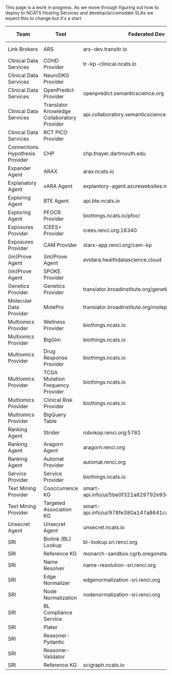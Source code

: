 This page is a work in progress.  As we move through figuring out how to deploy to NCATS Hosting Services and develop/accomodate SLAs we expect this to change but it's a start

|Team|Tool|Federated Dev|NCATS ITRB Hosted Dev|NCATS ITRB Hosted Prod
|---|---|---|---|---
|Link Brokers|ARS|ars-dev.transltr.io|ars-dev.transltr.io|ars.transltr.io
|Clinical Data Services|COHD Provider|tr-kp-clinical.ncats.io||
|Clinical Data Services|NeuroDKG Provider|||
|Clinical Data Services|OpenPredict Provider|openpredict.semanticscience.org||
|Clinical Data Services|Translator Knowledge Collaboratory Provider|api.collaboratory.semanticscience.org||
|Clinical Data Services|RCT PICO Provider|||
|Connections Hypothesis Provider|CHP|chp.thayer.dartmouth.edu||
|Expander Agent|ARAX|arax.ncats.io||
|Explanatory Agent|xARA Agent|explantory-agent.azurewebsites.net/v1.0||
|Exploring Agent|BTE Agent|api.bte.ncats.io||
|Exploring Agent|PFOCR Provider|biothings.ncats.io/pfocr||
|Exposures Provider|ICEES+ Provider|icees.renci.org:16340||
|Exposures Provider|CAM Provider|stars-app.renci.org/cam-kp||
|(im)Prove Agent|(im)Prove Agent|evidara.healthdatascience.cloud||
|(im)Prove Agent|SPOKE Provider|||
|Genetics Provider|Genetics Provider|translator.broadinstitute.org/genetics_provider||
|Molecular Data Provider|MolePro|translator.broadinstitute.org/molepro||
|Multiomics Provider|Wellness Provider|biothings.ncats.io||
|Multiomics Provider|BigGim|biothings.ncats.io||
|Multiomics Provider|Drug Response Provider|biothings.ncats.io||
|Multiomics Provider|TCGA Mutation Frequency Provider|biothings.ncats.io||
|Multiomics Provider|Clinical Risk Provider|biothings.ncats.io||
|Multiomics Provider|BigQuery Table|||
|Ranking Agent|Strider|robokop.renci.org:5781||
|Ranking Agent|Aragorn Agent|aragorn.renci.org||
|Ranking Agent|Automat Provider|automat.renci.org||
|Service Provider|Service Provider|biothings.ncats.io||
|Text Mining Provider|Cooccurrence KG|smart-api.info/ui/5be0f321a829792e934545998b9c6afe||
|Text Mining Provider|Targeted Association KG|smart-api.info/ui/978fe380a147a8641caf72320862697b||
|Unsecret Agent|Unsecret Agent|unsecret.ncats.io||
|SRI|Biolink (BL) Lookup|bl-lookup.sri.renci.org||
|SRI|Reference KG|monarch-sandbox.cgrb.oregonstate.edu||
|SRI|Name Resolver|name-resolution-sri.renci.org||
|SRI|Edge Normalizer|edgenormalization-sri.renci.org||
|SRI|Node Normalization|nodenormalization-sri.renci.org||
|SRI|BL Compliance Service|||
|SRI|Plater|||
|SRI|Reasoner-Pydantic|||
|SRI|Reasoner-Validator|||
|SRI|Reference KG|scigraph.ncats.io||

